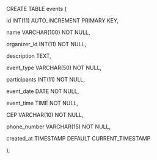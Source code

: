 CREATE TABLE events (

id INT(11) AUTO_INCREMENT PRIMARY KEY, 

name VARCHAR(100) NOT NULL, 

organizer_id INT(11) NOT NULL, 

description TEXT,

event_type VARCHAR(50) NOT NULL, 

participants INT(11) NOT NULL, 

event_date DATE NOT NULL, 

event_time TIME NOT NULL, 

CEP VARCHAR(10) NOT NULL,

phone_number VARCHAR(15) NOT NULL, 

created_at TIMESTAMP DEFAULT CURRENT_TIMESTAMP

);

